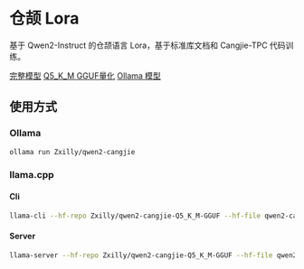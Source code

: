 # 仓颉 Lora

基于 Qwen2-Instruct 的仓颉语言 Lora，基于标准库文档和 Cangjie-TPC 代码训练。

[完整模型](https://huggingface.co/Zxilly/qwen2-cangjie)
[Q5_K_M GGUF量化](https://huggingface.co/Zxilly/qwen2-cangjie-Q5_K_M-GGUF)
[Ollama 模型](https://ollama.com/Zxilly/qwen2-cangjie)

## 使用方式

### Ollama

```bash
ollama run Zxilly/qwen2-cangjie
```

### llama.cpp

#### Cli

```bash
llama-cli --hf-repo Zxilly/qwen2-cangjie-Q5_K_M-GGUF --hf-file qwen2-cangjie-q5_k_m.gguf -p "用仓颉写一个 Hello World"
```

#### Server

```bash
llama-server --hf-repo Zxilly/qwen2-cangjie-Q5_K_M-GGUF --hf-file qwen2-cangjie-q5_k_m.gguf -c 2048
```